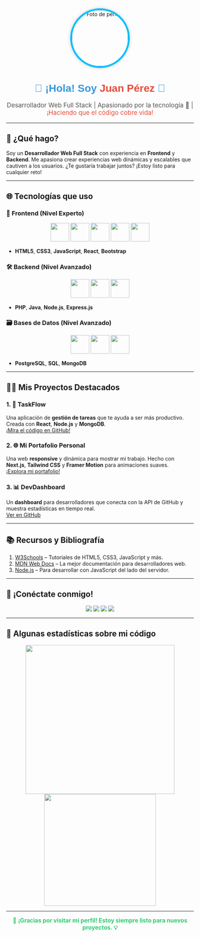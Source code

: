 <p align="center"> 
  <img src="url-de-tu-foto-de-perfil" width="150" alt="Foto de perfil" style="border-radius: 50%; border: 5px solid #00BFFF; box-shadow: 0 0 10px rgba(0, 0, 0, 0.2);" />
</p>

<h1 align="center" style="font-family: 'Arial', sans-serif; color: #3498db;">🌟 ¡Hola! Soy <span style="color:#e74c3c;">Juan Pérez</span> 🌟</h1>

<p align="center" style="font-size: 1.2em; color: #555;">
  Desarrollador Web Full Stack | Apasionado por la tecnología 🚀 | <span style="color: #e74c3c;">¡Haciendo que el código cobre vida!</span>
</p>

---

## 🚀 **¿Qué hago?**  

Soy un **Desarrollador Web Full Stack** con experiencia en **Frontend** y **Backend**. Me apasiona crear experiencias web dinámicas y escalables que cautiven a los usuarios. ¿Te gustaría trabajar juntos? ¡Estoy listo para cualquier reto!

---

## 🌐 **Tecnologías que uso**  

### 🎨 **Frontend (Nivel Experto)**  

<p align="center">
  <img src="https://upload.wikimedia.org/wikipedia/commons/6/62/HTML5_logo.svg" width="50" />
  <img src="https://upload.wikimedia.org/wikipedia/commons/a/a9/CSS3_logo.svg" width="50" />
  <img src="https://upload.wikimedia.org/wikipedia/commons/6/6a/JavaScript-logo.png" width="50" />
  <img src="https://upload.wikimedia.org/wikipedia/commons/d/d9/Bootstrap_logo_2017.svg" width="50" />
  <img src="https://upload.wikimedia.org/wikipedia/commons/a/a7/React-icon.svg" width="50" />
</p>

- **HTML5**, **CSS3**, **JavaScript**, **React**, **Bootstrap**

### 🛠️ **Backend (Nivel Avanzado)**  

<p align="center">
  <img src="https://upload.wikimedia.org/wikipedia/commons/2/27/PHP-logo.svg" width="50" />
  <img src="https://upload.wikimedia.org/wikipedia/commons/3/30/Java_logo_%282013%29.svg" width="50" />
  <img src="https://upload.wikimedia.org/wikipedia/commons/a/ab/Node.js_logo.svg" width="50" />
</p>

- **PHP**, **Java**, **Node.js**, **Express.js**

### 🗃️ **Bases de Datos (Nivel Avanzado)**  

<p align="center">
  <img src="https://upload.wikimedia.org/wikipedia/commons/2/29/Postgresql_elephant.svg" width="50" />
  <img src="https://upload.wikimedia.org/wikipedia/commons/8/87/SQL_logo.svg" width="50" />
  <img src="https://upload.wikimedia.org/wikipedia/commons/a/a9/MongoDB_Logo.svg" width="50" />
</p>

- **PostgreSQL**, **SQL**, **MongoDB**

---

## 🧑‍💻 **Mis Proyectos Destacados**  

### 1. **💼 TaskFlow**  
Una aplicación de **gestión de tareas** que te ayuda a ser más productivo. Creada con **React**, **Node.js** y **MongoDB**.  
[¡Mira el código en GitHub!](https://github.com/juanperez/taskflow)

### 2. **🌐 Mi Portafolio Personal**  
Una web **responsive** y dinámica para mostrar mi trabajo. Hecho con **Next.js**, **Tailwind CSS** y **Framer Motion** para animaciones suaves.  
[¡Explora mi portafolio!](https://juanperez.dev)

### 3. **📊 DevDashboard**  
Un **dashboard** para desarrolladores que conecta con la API de GitHub y muestra estadísticas en tiempo real.  
[Ver en GitHub](https://github.com/juanperez/devdashboard)

---

## 📚 **Recursos y Bibliografía**  

1. [W3Schools](https://www.w3schools.com/) – Tutoriales de HTML5, CSS3, JavaScript y más.  
2. [MDN Web Docs](https://developer.mozilla.org/en-US/) – La mejor documentación para desarrolladores web.  
3. [Node.js](https://nodejs.org/es/) – Para desarrollar con JavaScript del lado del servidor.

---

## 📱 **¡Conéctate conmigo!**  

<p align="center">
  <a href="https://www.linkedin.com/in/juanperez"><img src="https://img.shields.io/badge/LinkedIn-blue?style=for-the-badge&logo=linkedin&logoColor=white" /></a>
  <a href="https://twitter.com/juanperez"><img src="https://img.shields.io/badge/Twitter-1DA1F2?style=for-the-badge&logo=twitter&logoColor=white" /></a>
  <a href="https://www.instagram.com/juanperez"><img src="https://img.shields.io/badge/Instagram-E4405F?style=for-the-badge&logo=instagram&logoColor=white" /></a>
  <a href="mailto:juanperez@email.com"><img src="https://img.shields.io/badge/Email-D14836?style=for-the-badge&logo=gmail&logoColor=white" /></a>
</p>

---

## 🎯 **Algunas estadísticas sobre mi código**  

<p align="center">
  <img src="https://github-readme-stats.vercel.app/api?username=juanperez&show_icons=true&theme=radical" width="400" />
  <img src="https://github-readme-stats.vercel.app/api/top-langs/?username=juanperez&layout=compact&theme=radical" width="300" />
</p>

---

<p align="center" style="font-size: 1.1em; color: #2ecc71;">
  🚀 <strong>¡Gracias por visitar mi perfil! Estoy siempre listo para nuevos proyectos. 💡</strong>
</p>

